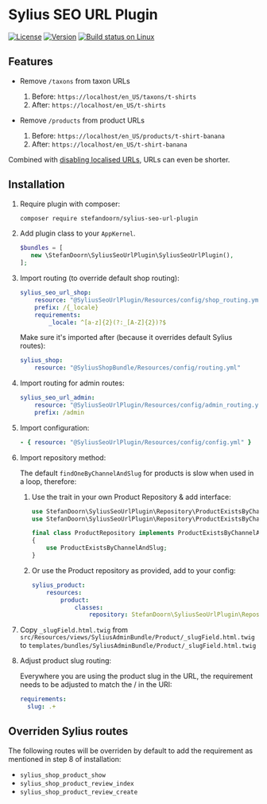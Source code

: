 # Sylius SEO URL Plugin

[![License](https://img.shields.io/packagist/l/stefandoorn/sylius-seo-url-plugin.svg)](https://packagist.org/packages/stefandoorn/sylius-seo-url-plugin)
[![Version](https://img.shields.io/packagist/v/stefandoorn/sylius-seo-url-plugin.svg)](https://packagist.org/packages/stefandoorn/sylius-seo-url-plugin)
[![Build status on Linux](https://img.shields.io/travis/stefandoorn/sylius-seo-url-plugin/master.svg)](http://travis-ci.org/stefandoorn/sylius-seo-url-plugin)

## Features

* Remove `/taxons` from taxon URLs

   1. Before: `https://localhost/en_US/taxons/t-shirts`
   2. After: `https://localhost/en_US/t-shirts`

* Remove `/products` from product URLs
   
   1. Before: `https://localhost/en_US/products/t-shirt-banana`
   2. After: `https://localhost/en_US/t-shirt-banana`

Combined with [disabling localised URLs](https://docs.sylius.com/en/latest/cookbook/shop/disabling-localised-urls.html), URLs can even be shorter.

## Installation

1. Require plugin with composer:

    ```bash
    composer require stefandoorn/sylius-seo-url-plugin
    ```

2. Add plugin class to your `AppKernel`.

    ```php
    $bundles = [
       new \StefanDoorn\SyliusSeoUrlPlugin\SyliusSeoUrlPlugin(),
    ];
    ```

3. Import routing (to override default shop routing):

    ```yaml
    sylius_seo_url_shop:
        resource: "@SyliusSeoUrlPlugin/Resources/config/shop_routing.yml"
        prefix: /{_locale}
        requirements:
            _locale: ^[a-z]{2}(?:_[A-Z]{2})?$
    ```

    Make sure it's imported after (because it overrides default Sylius routes):
    
    ```yaml
    sylius_shop:
        resource: "@SyliusShopBundle/Resources/config/routing.yml"
    ```
    
4. Import routing for admin routes:

   ```yaml
   sylius_seo_url_admin:
       resource: "@SyliusSeoUrlPlugin/Resources/config/admin_routing.yml"
       prefix: /admin
   ```

5. Import configuration:

    ```yaml
    - { resource: "@SyliusSeoUrlPlugin/Resources/config/config.yml" }
    ```
    
6. Import repository method:

   The default `findOneByChannelAndSlug` for products is slow when used in a loop, therefore:

   1. Use the trait in your own Product Repository & add interface:
        
        ```php
        use StefanDoorn\SyliusSeoUrlPlugin\Repository\ProductExistsByChannelAndSlug;
        use StefanDoorn\SyliusSeoUrlPlugin\Repository\ProductExistsByChannelAndSlugAwareInterface;
  
        final class ProductRepository implements ProductExistsByChannelAndSlugAwareInterface
        {
            use ProductExistsByChannelAndSlug;
        }
        ```
        
   2. Or use the Product repository as provided, add to your config:
   
        ```yaml
        sylius_product:
            resources:
                product:
                    classes:
                        repository: StefanDoorn\SyliusSeoUrlPlugin\Repository\ProductRepository
        ``` 
 
7. Copy `_slugField.html.twig` from `src/Resources/views/SyliusAdminBundle/Product/_slugField.html.twig` to `templates/bundles/SyliusAdminBundle/Product/_slugField.html.twig` 
    
8. Adjust product slug routing:

    Everywhere you are using the product slug in the URL, the 
    requirement needs to be adjusted to match the / in the URI:
    
    ```yaml
    requirements:
      slug: .+
    ```
    
## Overriden Sylius routes

The following routes will be overriden by default to add the requirement
as mentioned in step 8 of installation:

* `sylius_shop_product_show`
* `sylius_shop_product_review_index`
* `sylius_shop_product_review_create`
